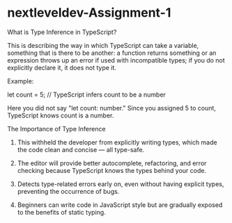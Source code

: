 # nextleveldev-Assignment-1


What is Type Inference in TypeScript? 

This is describing the way in which TypeScript can take a variable, something that is there to be another: a function returns something or an expression throws up an error if used with incompatible types; if you do not explicitly declare it, it does not type it.

Example:

let count = 5;  // TypeScript infers count to be a number

Here you did not say "let count: number." Since you assigned 5 to count, TypeScript knows count is a number.

The Importance of Type Inference

1. This withheld the developer from explicitly writing types, which made the code clean and concise — all type-safe.

2. The editor will provide better autocomplete, refactoring, and error checking because TypeScript knows the types behind your code.

3. Detects type-related errors early on, even without having explicit types, preventing the occurrence of bugs.

4. Beginners can write code in JavaScript style but are gradually exposed to the benefits of static typing.
